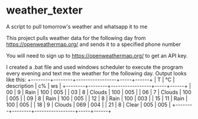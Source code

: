 # weather_texter
A script to pull tomorrow's weather and whatsapp it to me

This project pulls weather data for the following day from https://openweathermap.org/ and sends it to a specified phone number

You will need to sign up to https://openweathermap.org/ to get an API key.

I created a .bat file and used windows scheduler to execute the program every evening and text me the weather for the following day.
Output looks like this:
+--------+--------+-----------------+-----+------+
|   T    |   °C   |   description   |  c% |  ws  |
+--------+--------+-----------------+-----+------+
|   00   |   9    |       Rain      | 100 | 005  |
|   03   |   8    |      Clouds     | 100 | 005  |
|   06   |   7    |      Clouds     | 100 | 005  |
|   09   |   8    |       Rain      | 100 | 005  |
|   12   |   8    |       Rain      | 100 | 003  |
|   15   |   11   |       Rain      | 100 | 005  |
|   18   |   9    |      Clouds     | 069 | 004  |
|   21   |   8    |      Clear      | 005 | 005  |
+--------+--------+-----------------+-----+------+

